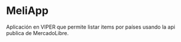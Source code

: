 # MeliApp
Aplicación en VIPER que permite listar items por países usando la api publica de MercadoLibre.
